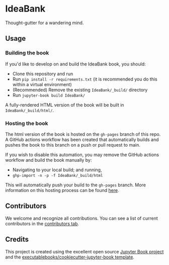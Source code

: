 # IdeaBank

Thought-gutter for a wandering mind.

## Usage

### Building the book

If you'd like to develop on and build the IdeaBank book, you should:

- Clone this repository and run
- Run `pip install -r requirements.txt` (it is recommended you do this within a virtual environment)
- (Recommended) Remove the existing `IdeaBank/_build/` directory
- Run `jupyter-book build IdeaBank/`

A fully-rendered HTML version of the book will be built in `IdeaBank/_build/html/`.

### Hosting the book

The html version of the book is hosted on the `gh-pages` branch of this repo. A GitHub actions workflow has been created that automatically builds and pushes the book to this branch on a push or pull request to main.

If you wish to disable this automation, you may remove the GitHub actions workflow and build the book manually by:

- Navigating to your local build; and running,
- `ghp-import -n -p -f IdeaBank/_build/html`

This will automatically push your build to the `gh-pages` branch. More information on this hosting process can be found [here](https://jupyterbook.org/publish/gh-pages.html#manually-host-your-book-with-github-pages).

## Contributors

We welcome and recognize all contributions. You can see a list of current contributors in the [contributors tab](https://github.com/upstatepedro/idea-bank/graphs/contributors).

## Credits

This project is created using the excellent open source [Jupyter Book project](https://jupyterbook.org/) and the [executablebooks/cookiecutter-jupyter-book template](https://github.com/executablebooks/cookiecutter-jupyter-book).
